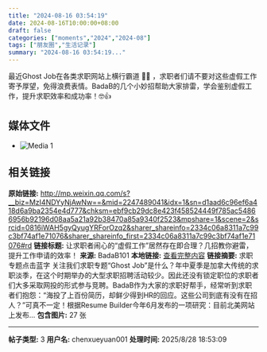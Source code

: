 ```yaml
---
title: "2024-08-16 03:54:19"
date: 2024-08-16T10:00:00+08:00
draft: false
categories: ["moments","2024","2024-08"]
tags: ["朋友圈","生活记录"]
summary: "2024-08-16 03:54:19..."
---
```


最近Ghost Job在各类求职网站上横行霸道 😮‍💨 ，求职者们请不要对这些虚假工作寄予厚望，免得浪费表情。BadaB的几个小妙招帮助大家排雷，学会鉴别虚假工作，提升求职效率和成功率！🤓👍

## 媒体文件

- ![Media 1](/Moments/photos/2024-08-16/202408160354190.jpg)

## 相关链接

**原始链接:** http://mp.weixin.qq.com/s?__biz=MzI4NDYyNjAwNw==&mid=2247489041&idx=1&sn=d1aad6c96ef6a418d6a9ba2354e4d777&chksm=ebf9cb29dc8e423f458524449f785ac54866956b92196d08aa5a21a92b38470a85a9340f2523&mpshare=1&scene=2&srcid=0816iWAH5gyQyugYRForOzq2&sharer_shareinfo=2334c06a8311a7c99c3bf74af1e71076&sharer_shareinfo_first=2334c06a8311a7c99c3bf74af1e71076#rd
**链接标题:** 让求职者闹心的“虚假工作”居然存在即合理？几招教你避雷，提升工作申请的效率！
**来源:** BadaB101
**本地链接:** [查看完整内容](/link_content/2024/08/2024-08-16/link_content/)
**链接摘要:** 求职专题点击蓝字 关注我们求职专题“Ghost Job”是什么？年中夏季是加拿大传统的求职淡季，在这个时期举办的大型求职招聘活动较少。因此还没有锁定职位的求职者们大多采取网投的形式参与竞聘。BadaB作为大家的求职好帮手，经常听到求职者们抱怨：“海投了上百份简历，却鲜少得到HR的回应。这些公司到底有没有在招人？”可真不一定！根据Resume Builder今年6月发布的一项研究：目前北美网站上发布...
**包含图片:** 27 张

---

**帖子类型:** 3
**用户名:** chenxueyuan001
**处理时间:** 2025/8/28 18:53:09